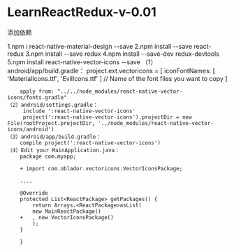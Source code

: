 # LearnReactRedux-v-0.01

添加依赖

1.npm i react-native-material-design --save
2.npm install --save react-redux
3.npm install --save redux
4.npm install --save-dev redux-devtools
5.npm install react-native-vector-icons --save
    （1）android/app/build.gradle：
        project.ext.vectoricons = [
            iconFontNames: [ 'MaterialIcons.ttf', 'EvilIcons.ttf' ] // Name of the font files you want to copy
        ]

        apply from: "../../node_modules/react-native-vector-icons/fonts.gradle"
    （2）android/settings.gradle： 
         include ':react-native-vector-icons'
         project(':react-native-vector-icons').projectDir = new File(rootProject.projectDir, '../node_modules/react-native-vector-icons/android')
    （3）android/app/build.gradle：
        compile project(':react-native-vector-icons')
    （4）Edit your MainApplication.java：
        package com.myapp;

        + import com.oblador.vectoricons.VectorIconsPackage;

        ....

        @Override
        protected List<ReactPackage> getPackages() {
            return Arrays.<ReactPackage>asList(
            new MainReactPackage()
        +   , new VectorIconsPackage()
            );
        }

        }